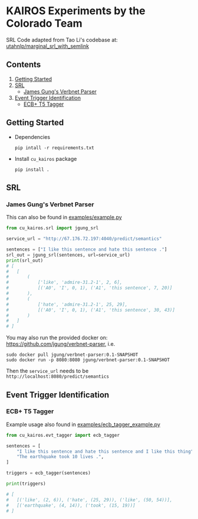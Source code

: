 # KAIROS Experiments by the Colorado Team

SRL Code adapted from Tao Li's codebase at: [utahnlp/marginal_srl_with_semlink](https://github.com/utahnlp/marginal_srl_with_semlink)

## Contents
1. [Getting Started](#getting-started)
2. [SRL](#srl)
   - [James Gung's Verbnet Parser](#james-gungs-verbnet-parser)
3. [Event Trigger Identification](#event-trigger-identification)
   - [ECB+ T5 Tagger](#ecb-t5-tagger)

## Getting Started

- Dependencies
    ```shell
    pip intall -r requirements.txt
    ```

- Install `cu_kairos` package
    ```shell
    pip install .
    ```

## SRL

### James Gung's Verbnet Parser

This can also be found in [examples/example.py](examples/example.py)
```python
from cu_kairos.srl import jgung_srl

service_url = "http://67.176.72.197:4040/predict/semantics"

sentences = ["I like this sentence and hate this sentence ."]
srl_out = jgung_srl(sentences, url=service_url)
print(srl_out)
# [
#   [   
#       (
#           ['like', 'admire-31.2-1', 2, 6], 
#           [('A0', 'I', 0, 1), ('A1', 'this sentence', 7, 20)]
#       ), 
#       (
#           ['hate', 'admire-31.2-1', 25, 29], 
#           [('A0', 'I', 0, 1), ('A1', 'this sentence', 30, 43)]
#       )
#   ]
# ]
```

You may also run the provided docker on: https://github.com/jgung/verbnet-parser, i.e.

```shell
sudo docker pull jgung/verbnet-parser:0.1-SNAPSHOT
sudo docker run -p 8080:8080 jgung/verbnet-parser:0.1-SNAPSHOT
```

Then the `service_url` needs to be `http://localhost:8080/predict/semantics`

## Event Trigger Identification

### ECB+ T5 Tagger

Example usage also found in [examples/ecb_tagger_example.py](examples/ecb_tagger_example.py)

```python
from cu_kairos.evt_tagger import ecb_tagger

sentences = [
    "I like this sentence and hate this sentence and I like this thing",
    "The earthquake took 10 lives .",
]

triggers = ecb_tagger(sentences)

print(triggers)

# [
#   [('like', (2, 6)), ('hate', (25, 29)), ('like', (50, 54))],
#   [('earthquake', (4, 14)), ('took', (15, 19))]
# ]
```